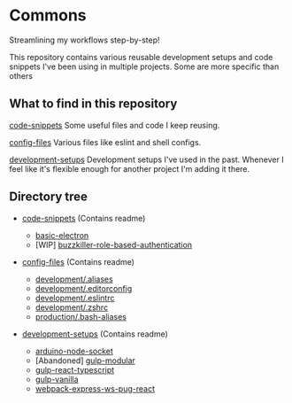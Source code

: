 # Commons

Streamlining my workflows step-by-step!

This repository contains various reusable development setups and code snippets I've been using in multiple projects. Some are more specific than others

## What to find in this repository

[code-snippets](./code-snippets)
Some useful files and code I keep reusing.

[config-files](./config-files)
Various files like eslint and shell configs.

[development-setups](./development-setups)
Development setups I've used in the past. Whenever I feel like it's flexible enough for another project I'm adding it there.

## Directory tree
* [code-snippets](./code-snippets) (Contains readme)
	* [basic-electron](./code-snippets/basic-electron)
	* [WIP] [buzzkiller-role-based-authentication](./code-snippets/buzzkiller-role-based-authentication)

* [config-files](./config-files) (Contains readme)
	* [development/.aliases](./config-files/development/.aliases)
	* [development/.editorconfig](./config-files/development/.editorconfig)
	* [development/.eslintrc](./config-files/development/.eslintrc)
	* [development/.zshrc](./config-files/development/.zshrc)
	* [production/.bash-aliases](./config-files/production/.bash-aliases)

* [development-setups](./development-setups) (Contains readme)
	* [arduino-node-socket](./development-setups/arduino-node-socket)
	* [Abandoned] [gulp-modular](./development-setups/gulp-modular)
	* [gulp-react-typescript](./development-setups/gulp-react-typescript)
	* [gulp-vanilla](./development-setups/gulp-vanilla)
	* [webpack-express-ws-pug-react](./development-setups/webpack-express-ws-pug-react)
